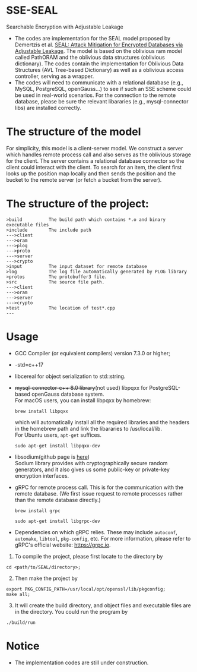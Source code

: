 # SSE-SEAL
Searchable Encryption with Adjustable Leakage
<br>
* The codes are implementation for the SEAL model proposed by Demertzis et al. [SEAL: Attack Mitigation for Encrypted Databases via Adjustable Leakage](https://www.usenix.org/system/files/sec20fall_demertzis_prepub.pdf). The model is based on the oblivious ram model called PathORAM and the oblivious data structures (oblivious dictionary). The codes contain the implementation for Oblivious Data Structures (AVL Tree-based Dictionary) as well as a oblivious access controller, serving as a wrapper.
* The codes will need to communicate with a relational database (e.g., MySQL, PostgreSQL, openGauss...) to see if such an SSE scheme could be used in real-world scenarios. For the connection to the remote database, please be sure the relevant libararies (e.g., mysql-connector libs) are installed correctly.

# The structure of the model
For simplicity, this model is a client-server model. We construct a server which handles remote process call and also serves as the oblivious storage for the client. The server contains a relational database connector so the client could interact with the client. To search for an item, the client first looks up the position map locally and then sends the position and the bucket to the remote server (or fetch a bucket from the server).

# The structure of the project:
```
>build          The build path which contains *.o and binary executable files
>include        The include path
--->client      
--->oram      
--->plog
--->proto
--->server
--->crypto
>input          The input dataset for remote database
>log            The log file automatically generated by PLOG library
>protos         The protobuffer3 file.
>src            The source file path.
--->client
--->oram
--->server
--->crypto
>test           The location of test*.cpp
---
```

# Usage
* GCC Compiler (or equivalent compilers) version 7.3.0 or higher;
* -std=c++17
* libcereal for object serialization to std::string.
* <del>mysql-connector-c++ 8.0 library</del>(not used) libpqxx for PostgreSQL-based openGauss database system.
  <br>
  For macOS users, you can install libpqxx by homebrew:
  ```shell
  brew install libpqxx
  ```
  which will automatically install all the required libraries and the headers in the homebrew path and link the libararies to /usr/local/lib.
  <br>
  For Ubuntu users, `apt-get` suffices.
  ```shell
  sudo apt-get install libpqxx-dev
  ```
* libsodium(github page is [here](https://github.com/jedisct1/libsodium))
  <br>
  Sodium library provides with cryptographically secure random generators, and it also gives us some public-key or private-key encryption interfaces.

* gRPC for remote process call. This is for the communication with the remote database. (We first issue request to remote processes rather than the remote database directly.)
  ```shell
  brew install grpc
  ```
  ```shell
  sudo apt-get install libgrpc-dev
  ```
* Dependencies on which gRPC relies. These may include `autoconf`, `automake`, `libtool`, `pkg-config`, etc. For more information, please refer to gRPC's official website: https://grpc.io.

1. To compile the project, please first locate to the directory by
```shell
cd <path/to/SEAL/directory>;
```
2. Then make the project by
```shell
export PKG_CONFIG_PATH=/usr/local/opt/openssl/lib/pkgconfig;
make all;
```
3. It will create the build directory, and object files and executable files are in the directory. You could run the program by
```shell
./build/run
```

# Notice
* The implementation codes are still under construction.
